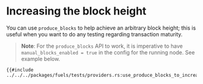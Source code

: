 # Increasing the block height

You can use `produce_blocks` to help achieve an arbitrary block height; this is useful when you want to do any testing regarding transaction maturity.

> **Note**: For the `produce_blocks` API to work, it is imperative to have `manual_blocks_enabled = true` in the config for the running node. See example below.

````rust,ignore
{{#include ../../../packages/fuels/tests/providers.rs:use_produce_blocks_to_increase_block_height}}
````
